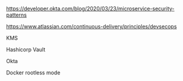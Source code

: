 
https://developer.okta.com/blog/2020/03/23/microservice-security-patterns

https://www.atlassian.com/continuous-delivery/principles/devsecops

KMS

Hashicorp Vault

Okta

Docker rootless mode

